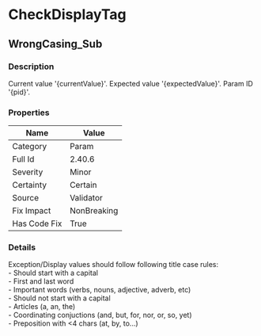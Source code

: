 ﻿---  
uid: Validator_2_40_6  
---

# CheckDisplayTag

## WrongCasing\_Sub

### Description

Current value '{currentValue}'. Expected value '{expectedValue}'. Param ID '{pid}'.

### Properties

| Name         | Value       |
| ------------ | ----------- |
| Category     | Param       |
| Full Id      | 2.40.6      |
| Severity     | Minor       |
| Certainty    | Certain     |
| Source       | Validator   |
| Fix Impact   | NonBreaking |
| Has Code Fix | True        |

### Details

Exception\/Display values should follow following title case rules:  
\- Should start with a capital  
    \- First and last word  
    \- Important words (verbs, nouns, adjective, adverb, etc)  
\- Should not start with a capital  
    \- Articles (a, an, the)  
    \- Coordinating conjuctions (and, but, for, nor, or, so, yet)  
    \- Preposition with \<4 chars (at, by, to...)

